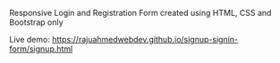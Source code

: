 Responsive Login and Registration Form created using HTML, CSS and Bootstrap only

Live demo: https://rajuahmedwebdev.github.io/signup-signin-form/signup.html

